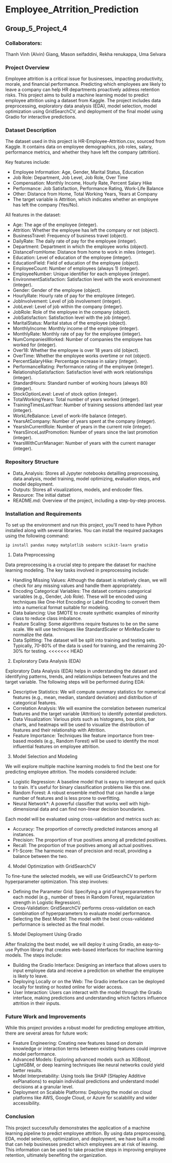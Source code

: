 # Employee_Atrrition_Prediction

## Group_5_Project_4

### Collaborators:
Thanh Vinh (Alvin) Giang, Mason seifaddini, Rekha renukappa, Uma Selvara

### Project Overview

Employee attrition is a critical issue for businesses, impacting productivity, morale, and financial performance. Predicting which employees are likely to leave a company can help HR departments proactively address retention risks. This project aims to build a machine learning model to predict employee attrition using a dataset from Kaggle. The project includes data preprocessing, exploratory data analysis (EDA), model selection, model optimization using GridSearchCV, and deployment of the final model using Gradio for interactive predictions.

 ### Dataset Description

The dataset used in this project is HR-Employee-Attrition.csv, sourced from Kaggle. It contains data on employee demographics, job roles, salary, performance metrics, and whether they have left the company (attrition).

Key features include:

* Employee Information: Age, Gender, Marital Status, Education
* Job Role: Department, Job Level, Job Role, Over Time
* Compensation: Monthly Income, Hourly Rate, Percent Salary Hike
* Performance: Job Satisfaction, Performance Rating, Work-Life Balance
* Other: Distance from Home, Total Working Years, Years at Company
* The target variable is Attrition, which indicates whether an employee has left the company (Yes/No).

All features in the dataset:

* Age: The age of the employee (integer).
* Attrition: Whether the employee has left the company or not (object).
* BusinessTravel: Frequency of business travel (object).
* DailyRate: The daily rate of pay for the employee (integer).
* Department: Department in which the employee works (object).
* DistanceFromHome: Distance from home to work in miles (integer).
* Education: Level of education of the employee (integer).
* EducationField: Field of education of the employee (object).
* EmployeeCount: Number of employees (always 1) (integer).
* EmployeeNumber: Unique identifier for each employee (integer).
* EnvironmentSatisfaction: Satisfaction level with the work environment (integer).
* Gender: Gender of the employee (object).
* HourlyRate: Hourly rate of pay for the employee (integer).
* JobInvolvement: Level of job involvement (integer).
* JobLevel: Level of job within the company (integer).
* JobRole: Role of the employee in the company (object).
* JobSatisfaction: Satisfaction level with the job (integer).
* MaritalStatus: Marital status of the employee (object).
* MonthlyIncome: Monthly income of the employee (integer).
* MonthlyRate: Monthly rate of pay for the employee (integer).
* NumCompaniesWorked: Number of companies the employee has worked for (integer).
* Over18: Whether the employee is over 18 years old (object).
* OverTime: Whether the employee works overtime or not (object).
* PercentSalaryHike: Percentage increase in salary (integer).
* PerformanceRating: Performance rating of the employee (integer).
* RelationshipSatisfaction: Satisfaction level with work relationships (integer).
* StandardHours: Standard number of working hours (always 80) (integer).
* StockOptionLevel: Level of stock option (integer).
* TotalWorkingYears: Total number of years worked (integer).
* TrainingTimesLastYear: Number of training sessions attended last year (integer).
* WorkLifeBalance: Level of work-life balance (integer).
* YearsAtCompany: Number of years spent at the company (integer).
* YearsInCurrentRole: Number of years in the current role (integer).
* YearsSinceLastPromotion: Number of years since the last promotion (integer).
* YearsWithCurrManager: Number of years with the current manager (integer).

### Repository Structure

* Data_Analysis: Stores all Jypyter notebooks detailling preprocessing, data analysis, model training, model optimizing, evaluation steps, and model deployment.
* Outputs: Stores all visualizations, models, and endcoder files.
* Resource: The initial datset
* README.md: Overview of the project, including a step-by-step process.

### Installation and Requirements

To set up the environment and run this project, you'll need to have Python installed along with several libraries. You can install the required packages using the following command:

```ip install pandas numpy matplotlib seaborn scikit-learn gradio```

1. Data Preprocessing

Data preprocessing is a crucial step to prepare the dataset for machine learning modeling. The key tasks involved in preprocessing include:

* Handling Missing Values: Although the dataset is relatively clean, we will check for any missing values and handle them appropriately.
* Encoding Categorical Variables: The dataset contains categorical variables (e.g., Gender, Job Role). These will be encoded using techniques like One-Hot Encoding or Label Encoding to convert them into a numerical format suitable for modeling.
* Data balancing: Use SMOTE to create synthetic examples of minority class to reduce class imbalance.
* Feature Scaling: Some algorithms require features to be on the same scale. We will use techniques like StandardScaler or MinMaxScaler to normalize the data.
* Data Splitting: The dataset will be split into training and testing sets. Typically, 70-80% of the data is used for training, and the remaining 20-30% for testing.
<<<<<<< HEAD

2. Exploratory Data Analysis (EDA)

Exploratory Data Analysis (EDA) helps in understanding the dataset and identifying patterns, trends, and relationships between features and the target variable. The following steps will be performed during EDA:

* Descriptive Statistics: We will compute summary statistics for numerical features (e.g., mean, median, standard deviation) and distribution of categorical features.
* Correlation Analysis: We will examine the correlation between numerical features and the target variable (Attrition) to identify potential predictors.
* Data Visualization: Various plots such as histograms, box plots, bar charts, and heatmaps will be used to visualize the distribution of features and their relationship with Attrition.
* Feature Importance: Techniques like feature importance from tree-based models (e.g., Random Forest) will be used to identify the most influential features on employee attrition.

3. Model Selection and Modeling

We will explore multiple machine learning models to find the best one for predicting employee attrition. The models considered include:

* Logistic Regression: A baseline model that is easy to interpret and quick to train. It's useful for binary classification problems like this one.
* Random Forest: A robust ensemble method that can handle a large number of features and is less prone to overfitting.
* Neural Network*: A powerful classifier that works well with high-dimensional data and can find non-linear decision boundaries.

Each model will be evaluated using cross-validation and metrics such as:

* Accuracy: The proportion of correctly predicted instances among all instances.
* Precision: The proportion of true positives among all predicted positives.
* Recall: The proportion of true positives among all actual positives.
* F1-Score: The harmonic mean of precision and recall, providing a balance between the two.

4. Model Optimization with GridSearchCV

To fine-tune the selected models, we will use GridSearchCV to perform hyperparameter optimization. This step involves:

* Defining the Parameter Grid: Specifying a grid of hyperparameters for each model (e.g., number of trees in Random Forest, regularization strength in Logistic Regression).
* Cross-Validation: GridSearchCV performs cross-validation on each combination of hyperparameters to evaluate model performance.
* Selecting the Best Model: The model with the best cross-validated performance is selected as the final model.

5. Model Deployment Using Gradio

After finalizing the best model, we will deploy it using Gradio, an easy-to-use Python library that creates web-based interfaces for machine learning models. The steps include:

* Building the Gradio Interface: Designing an interface that allows users to input employee data and receive a prediction on whether the employee is likely to leave.
* Deploying Locally or on the Web: The Gradio interface can be deployed locally for testing or hosted online for wider access.
* User Interaction: Users can interact with the model through the Gradio interface, making predictions and understanding which factors influence attrition in their inputs.

### Future Work and Improvements

While this project provides a robust model for predicting employee attrition, there are several areas for future work:

* Feature Engineering: Creating new features based on domain knowledge or interaction terms between existing features could improve model performance.
* Advanced Models: Exploring advanced models such as XGBoost, LightGBM, or deep learning techniques like neural networks could yield better results.
* Model Interpretability: Using tools like SHAP (SHapley Additive exPlanations) to explain individual predictions and understand model decisions at a granular level.
* Deployment on Scalable Platforms: Deploying the model on cloud platforms like AWS, Google Cloud, or Azure for scalability and wider accessibility.

### Conclusion

This project successfully demonstrates the application of a machine learning pipeline to predict employee attrition. By using data preprocessing, EDA, model selection, optimization, and deployment, we have built a model that can help businesses predict which employees are at risk of leaving. This information can be used to take proactive steps in improving employee retention, ultimately benefiting the organization.

